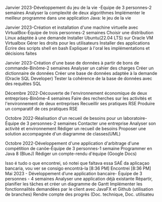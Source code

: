 Janvier 2023-Développement du jeu de la vie -Équipe de 3 personnes-2 semaines
Analyser la complexité de deux algorithmes
Implémenter le meilleur programme dans une application Java: le jeu de la vie

Janvier 2023-Création et installation d'une machine virtuelle avec VirtualBox-Équipe de trois personnes-2 semaines
Choisir une distribution Linux adaptée à une demande
Installer Ubuntu(22.04  LTS) sur Oracle VM Virtualbox
Gérer les droits pour les utilisateurs
Installer des applications
Écrire des scripts shell en bash 
Expliquer à l'oral les implémentations et décisions faites

Janvier 2023-Création d'une base de données à partir de bons de commande-Binôme-2 semaines
Analyser un cahier des charges
Créer un dictionnaire de données 
Créer une base de données adaptée à la demande (Oracle SQL Developer)
Tester la cohérence de la base de données avec des requêtes SQL

Décembre 2022-Découverte de l'environnement économique de deux entreprises-Binôme-4 semaines
Faire des recherches sur les activités et l'environnement de deux entreprises
Recueillir ses pratiques RSE
Produire un comparatif de ces pratiques RSE 

Octobre 2022-Réalisation d'un recueil de besoins pour un laboratoire-Équipe de 3 personnes-2 semaines
Contacter une entreprise
Analyser son activité et environnement
Rédiger un recueil de besoins
Proposer une solution accompagnée d'un diagramme de classes(UML)

Octobre 2022-Développement d'une application d'arbitrage d'une compétition de canöe-Équipe de 3 personnes-1 semaine
Programmer en Java 8 (BlueJ)
Rédiger un compte-rendu d'équipe (Google Docs)


Isso é tudo o que encontrei, só notei que faltava essa SAÉ da aplicaçao bancaria, vou ver se consigo encontrà-la
[8:36 PM]
Encontrei
[8:36 PM]
Mai 2023 - Développement d’une application bancaire- Équipe de 3 personnes - 4 semaines
Analyser une application déjà existante
Répartir, planifier les tâches et créer un diagramme de Gantt
Implémenter les fonctionnalités demandées par le client avec JavaFX et Github (utilisation de branches)
Rendre compte des progrès (Doc. technique, Doc. utilisateu